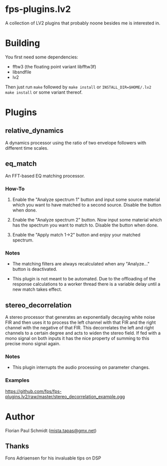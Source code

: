 # fps-plugins.lv2

A collection of LV2 plugins that probably noone besides me is interested in.

# Building

You first need some dependencies:

- fftw3 (the floating point variant libfftw3f)
- libsndfile
- lv2

Then just run `make` followed by `make install` or `INSTALL_DIR=$HOME/.lv2 make install` or some variant thereof.

# Plugins

## relative_dynamics

A dynamics processor using the ratio of two envelope followers with different time scales.

## eq_match

An FFT-based EQ matching processor.

### How-To

1. Enable the "Analyze spectrum 1" button and input some source material which you want to have matched to a second source. Disable the button when done.

2. Enable the "Analyze spectrum 2" button. Now input some material which has the spectrum you want to match to. Disable the button when done.

3. Enable the "Apply match 1->2" button and enjoy your matched spectrum.

### Notes

- The matching filters are always recalculated when any "Analyze..." button is deactivated.

- This plugin is not meant to be automated. Due to the offloading of the response calculations to a worker thread there is a variable delay until a new match takes effect.

## stereo_decorrelation

A stereo processor that generates an exponentially decaying white noise FIR and then uses it to process the left channel with that FIR and the right channel with the negative of that FIR. This decorrelates the left and right channels to a certain degree and acts to widen the stereo field. If fed with a mono signal on both inputs it has the nice property of summing to this precise mono signal again.

### Notes

- This plugin interrupts the audio processing on parameter changes.

### Examples

https://github.com/fps/fps-plugins.lv2/raw/master/stereo_decorrelation_example.ogg

# Author

Florian Paul Schmidt (mista.tapas@gmx.net)

## Thanks

Fons Adriaensen for his invaluable tips on DSP
